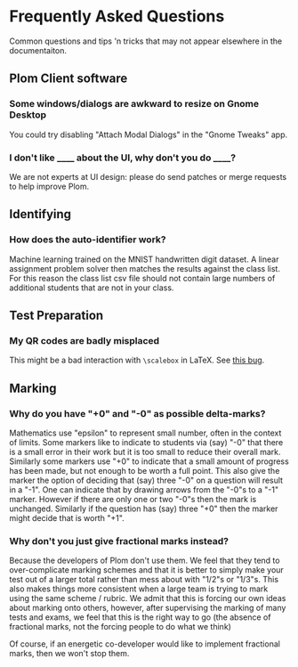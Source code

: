 Frequently Asked Questions
==========================

Common questions and tips 'n tricks that may not appear elsewhere in the
documentaiton.


Plom Client software
--------------------

### Some windows/dialogs are awkward to resize on Gnome Desktop

You could try disabling "Attach Modal Dialogs" in the "Gnome Tweaks" app.


### I don't like ____ about the UI, why don't you do ____?

We are not experts at UI design: please do send patches or merge requests
to help improve Plom.


Identifying
-----------

### How does the auto-identifier work?

Machine learning trained on the MNIST handwritten digit dataset.  A linear
assignment problem solver then matches the results against the class list.
For this reason the class list csv file should not contain large numbers
of additional students that are not in your class.


Test Preparation
----------------

### My QR codes are badly misplaced

This might be a bad interaction with `\scalebox` in LaTeX.  See
[this bug](https://gitlab.math.ubc.ca/andrewr/MLP/issues/207).


Marking
-------

### Why do you have "+0" and "-0" as possible delta-marks?

Mathematics use "epsilon" to represent small number, often in the context of limits. Some markers like to indicate to students via (say) "-0" that there is a small error in their work but it is too small to reduce their overall mark. Similarly some markers use "+0" to indicate that a small amount of progress has been made, but not enough to be worth a full point. This also give the marker the option of deciding that (say) three "-0" on a question will result in a "-1". One can indicate that by drawing arrows from the "-0"s to a "-1" marker. However if there are only one or two "-0"s then the mark is unchanged. Similarly if the question has (say) three "+0" then the marker might decide that is worth "+1".

### Why don't you just give fractional marks instead?

Because the developers of Plom don't use them. We feel that they tend to over-complicate marking schemes and that it is better to simply make your test out of a larger total rather than mess about with "1/2"s or "1/3"s. This also makes things more consistent when a large team is trying to mark using the same scheme / rubric. We admit that this is forcing our own ideas about marking onto others, however, after supervising the marking of many tests and exams, we feel that this is the right way to go (the absence of fractional marks, not the forcing people to do what we think)

Of course, if an energetic co-developer would like to implement fractional marks, then we won't stop them. 
